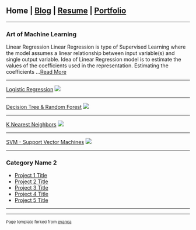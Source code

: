 ## Home | [Blog](/sample_page) | [Resume](/sample_page) | [Portfolio](/sample_page)  

---

### Art of Machine Learning 

Linear Regression
Linear Regression is type of Supervised Learning where the model assumes a linear relationship between input variable(s) and single output variable. Idea of Linear Regression model is to estimate the values of the coefficients used in the representation. Estimating the coefficients ...[Read More](/sample_page)
<!-- <img src="images/dummy_thumbnail.jpg?raw=true"/> -->

---
[Logistic Regression](/pdf/sample_presentation.pdf)
<img src="images/dummy_thumbnail.jpg?raw=true"/>

---
[Decision Tree & Random Forest](http://example.com/)
<img src="images/dummy_thumbnail.jpg?raw=true"/>

---
[K Nearest Neighbors](http://example.com/)
<img src="images/dummy_thumbnail.jpg?raw=true"/>

---
[SVM - Support Vector Machines](http://example.com/)
<img src="images/dummy_thumbnail.jpg?raw=true"/>

---
### Category Name 2

- [Project 1 Title](http://example.com/)
- [Project 2 Title](http://example.com/)
- [Project 3 Title](http://example.com/)
- [Project 4 Title](http://example.com/)
- [Project 5 Title](http://example.com/)

---




---
<p style="font-size:11px">Page template forked from <a href="https://github.com/evanca/quick-portfolio">evanca</a></p>
<!-- Remove above link if you don't want to attibute -->

